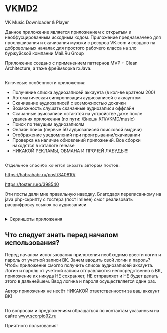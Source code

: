 # VKMD2
VK Music Downloader &amp; Player

Данное приложение является приложением с открытым и необфусцированным исходным кодом. Приложение предназначено для прослушивания и скачивания музыки с ресурса VK.com и создано на добровольных началах для простого рабочего класса на зло буржуйской компании Mail.Ru Group

Приложение создано с применением паттернов MVP + Clean Architecture, а таже фреймворка rxJava.

##
Ключевые особенности приложения:
* Получение списка аудиозаписей аккаунта (в кол-ве кратном 200)
* Автоматическая синхронизация аудиозаписей с аккаунтом
* Скачивание аудиозаписей с возможностью докачки
* Возможность слушать скачанные аудиозаписи оффлайн
* Скачанные ауиозаписи остаются на устройстве даже после удаления приложения (по пути: /Внешн.КП/VKMD/music)
* Поиск по текущим аудиозаписям
* Онлайн поиск (первые 50 аудиозаписей поисковой выдачи)
* Отображение уведомлений при проигрывании/скачивании
* Проверка на наличие обновлений приложений. Все сборки находятся в каталоге release
* НИКАКОЙ РЕКЛАМЫ, ОБМАНА И ПРОЧЕЙ ЛАБУДЫ!!!

##
Отдельное спасибо хочется сказать авторам постов:

https://habrahabr.ru/post/340810/

https://toster.ru/q/398540

Эти посты дали мне правильную наводку. Благодаря переписанному на java php-скрипту с тостера (пост ImIeee) смог реализовать расшифровку ссылок на аудиозаписи.

##
<details>
  <summary>Скриншоты приложения</summary>
  <img src="/screenshots/device-2018-04-04-230525.png" width="40%">  <img src="/screenshots/device-2018-04-04-230401.png" width="40%">  <img src="/screenshots/device-2018-04-04-230434.png" width="40%">  <img src="/screenshots/device-2018-04-04-230604.png" width="40%">  <img src="/screenshots/device-2018-04-04-230729.png" width="40%">
</details>

## Что следует знать перед началом использования?

Перед началом использования приложения необходимо ввести логин и пароль от учетной записи ВК. Зачем вводить свой логин и пароль? Чтобы приложение смогло получить список аудиозаписей аккаунта. Логин и пароль от учетной записи отправляются непосредственно в ВК, приложение их никуда НЕ сохраняет, НЕ отправляет и НЕ будет делать этого в дальнейшем. Ввод логина и пароля осуществляется один раз.

Автор приложения не несёт НИКАКОЙ ответственности за ваш аккаунт ВК!

##
По вопросам и предложениям обращаться по контактам указанным на сайте www.scorpio92.ru

Приятного пользования!
